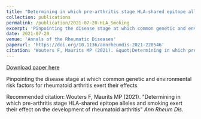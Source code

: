 ```yaml
---
title: "Determining in which pre-arthritis stage HLA-shared epitope alleles and smoking exert their effect on the development of rheumatoid arthritis"
collection: publications
permalink: /publication/2021-07-20-HLA_Smoking
excerpt: 'Pinpointing the disease stage at which common genetic and environmental risk factors for rheumatoid arthritis exert their effects'
date: 2021-07-20
venue: 'Annals of the Rheumatic Diseases'
paperurl: 'https://doi.org/10.1136/annrheumdis-2021-220546'
citation: 'Wouters F, Maurits MP (2021). &quot;Determining in which pre-arthritis stage HLA-shared epitope alleles and smoking exert their effect on the development of rheumatoid arthritis&quot; <i>Ann Rheum Dis</i>.'
---
```


<a href='https://doi.org/10.1136/annrheumdis-2021-220546'>Download paper here</a>

Pinpointing the disease stage at which common genetic and environmental risk factors for rheumatoid arthritis exert their effects

Recommended citation: Wouters F, Maurits MP (2021). "Determining in which pre-arthritis stage HLA-shared epitope alleles and smoking exert their effect on the development of rheumatoid arthritis" <i>Ann Rheum Dis</i>.